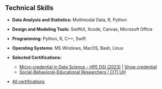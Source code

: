 ## Technical Skills

- **Data Analysis and Statistics:** Multimodal Data, R, Python
- **Design and Modeling Tools:** SwiftUI, Xcode, Canvas, Microsoft Office
- **Programming:** Python, R, C++, Swift
- **Operating Systems:** MS Windows, MacOS, Bash, Linux
- **Selected Certifications:**  
  - [Micro-credential in Data Science - HPE DSI (2023)](https://hpedsi.uh.edu/education/micro-credential-in-data-science) | [Show credential](https://badgr.com/public/assertions/fjDwZJ1UQ6SBS8WxSV4SGw)
  - [Social-Behavioral-Educational Researchers | CITI UH](https://www.citiprogram.org/verify/?w5885b64d-af5b-4509-ad7e-bb37dc30144b-39963453)

- [All certifications](https://www.linkedin.com/in/fettahkiran/details/certifications/)